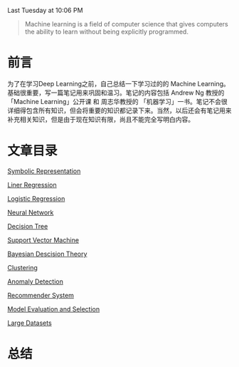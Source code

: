 Last Tuesday at 10:06 PM

>   Machine learning is a field of computer science that gives computers the ability to learn without being explicitly programmed.

# 前言

为了在学习Deep Learning之前，自己总结一下学习过的的 Machine Learning。基础很重要，写一篇笔记用来巩固和温习。笔记的内容包括 Andrew Ng 教授的 「Machine Learning」公开课 和 周志华教授的 「机器学习」一书。笔记不会很详细得包含所有知识，但会将重要的知识都记录下来。当然，以后还会有笔记用来补充相关知识，但是由于现在知识有限，尚且不能完全写明白内容。

# 文章目录

[Symbolic Representation](https://www.notion.so/207aa710c1e241f0ae067a17dae5813f)

[Liner Regression](https://www.notion.so/1b1ca981b93a42d8a7511768af875191)

[Logistic Regression](https://www.notion.so/77499bbeb38242dab33f417d7f65335d)

[Neural Network](https://www.notion.so/3eb7be6f66d34152896c422279ccc3e2)

[Decision Tree](https://www.notion.so/909b11ec17d4454085e327146f49735e)

[Support Vector Machine](https://www.notion.so/b384da1a798b47bea2b5e482e8f016de)

[Bayesian Descision Theory](https://www.notion.so/5dbefa491fcc4cb59d2a73d0130dd000)

[Clustering](https://www.notion.so/f9fa721fdf6246ce801ef2161c776b0a)

[Anomaly Detection](https://www.notion.so/6604abe54d6a4f6fb998680e8bfb4c51)

[Recommender System](https://www.notion.so/4bd9b775c03c4ed4b8ea9a599d4af95d)

[Model Evaluation and Selection](https://www.notion.so/2d0f53360ba24c1b863d25a1b0e9f022)

[Large Datasets](https://www.notion.so/8cdbeb723bbd47d79b37ce96ae1b28ee)

# 总结